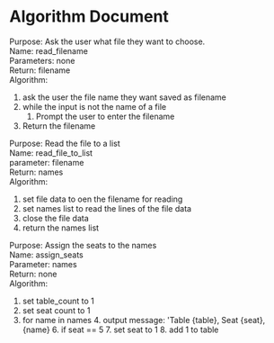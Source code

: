 # Algorithm Document

Purpose: Ask the user what file they want to choose.  
Name: read_filename  
Parameters: none  
Return: filename  
Algorithm: 
1. ask the user the file name they want saved as filename
2. while the input is not the name of a file
   1. Prompt the user to enter the filename
3. Return the filename

Purpose: Read the file to a list    
Name: read_file_to_list  
parameter: filename    
Return: names  
Algorithm:  
1. set file data to oen the filename for reading
2. set names list to read the lines of the file data
3. close the file data
4. return the names list

Purpose: Assign the seats to the names  
Name: assign_seats  
Parameter: names  
Return: none   
Algorithm:
1. set table_count to 1
2. set seat count to 1
3. for name in names
   4. output message: 'Table {table}, Seat {seat}, {name}
   6. if seat == 5
      7. set seat to 1
      8. add 1 to table
